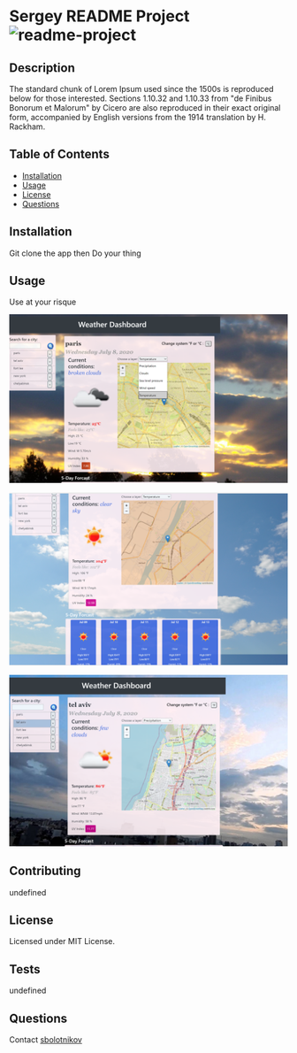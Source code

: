 # Sergey README Project ![readme-project](https://img.shields.io/github/license/sbolotnikov/readme-project)
## Description 
The standard chunk of Lorem Ipsum used since the 1500s is reproduced below for those interested. Sections 1.10.32 and 1.10.33 from "de Finibus Bonorum et Malorum" by Cicero are also reproduced in their exact original form, accompanied by English versions from the 1914 translation by H. Rackham.
## Table of Contents
* [Installation](#installation)
* [Usage](#usage)
* [License](#license)
* [Questions](#questions)
## Installation 
Git clone the app then Do your thing
## Usage 
Use at your risque

![readme-project](./images/img1.png)

![readme-project](./images/img2.png)

![readme-project](./images/img3.png)


## Contributing 
undefined
## License 
 Licensed under MIT License. 
## Tests 
undefined
## Questions 
 Contact [sbolotnikov](mailto:sbolotnikov@gmail.com)